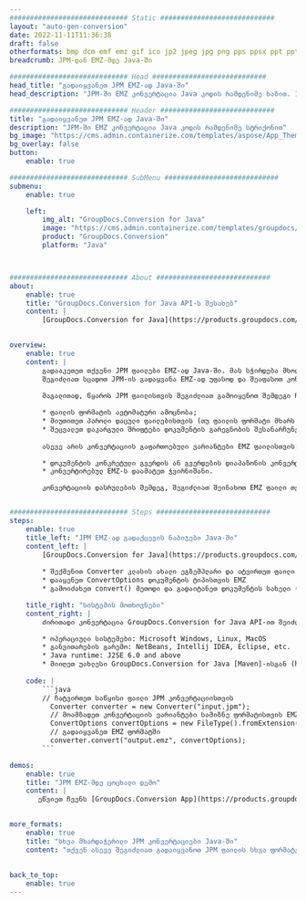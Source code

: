 ```yaml
---
############################# Static ############################
layout: "auto-gen-conversion"
date: 2022-11-11T11:36:38
draft: false
otherformats: bmp dcm emf emz gif ico jp2 jpeg jpg png pps ppsx ppt pptx psb psd svg svgz tga tif tiff webp wmf wmz
breadcrumb: JPM-დან EMZ-მდე Java-ში

############################# Head ############################
head_title: "გადაიყვანეთ JPM EMZ-ად Java-ში"
head_description: "JPM-ში EMZ კონვერტაცია Java კოდის რამდენიმე ხაზით. 160-ზე მეტი ფაილის ფორმატის კონვერტაცია GroupDocs დოკუმენტის კონვერტაციის API-ის გამოყენებით Java-ისთვის"

############################# Header ############################
title: "გადაიყვანეთ JPM EMZ-ად Java-ში"
description: "JPM-ში EMZ კონვერტაცია Java კოდის რამდენიმე სტრიქონით"
bg_image: "https://cms.admin.containerize.com/templates/aspose/App_Themes/V3/images/bg/header1.png"
bg_overlay: false
button:
    enable: true

############################# SubMenu ############################
submenu:
    enable: true

    left:
        img_alt: "GroupDocs.Conversion for Java"
        image: "https://cms.admin.containerize.com/templates/groupdocs/images/product-logos/90x90-noborder/groupdocs-conversion-java.png"
        product: "GroupDocs.Conversion"
        platform: "Java"



############################# About ############################
about:
    enable: true
    title: "GroupDocs.Conversion for Java API-ს შესახებ"
    content: |
        [GroupDocs.Conversion for Java](https://products.groupdocs.com/conversion/java/) არის გაფართოებული ფაილის ფორმატის კონვერტაციის API გამოსახულების და დოკუმენტების პოპულარულ ფორმატებს შორის კონვერტაციისთვის, როგორიცაა Microsoft Office, OpenDocument, PDF, HTML, ელფოსტა, CAD. და ბევრად მეტი კოდის მხოლოდ რამდენიმე ხაზით. მშობლიური API ავტომატურად ამოიცნობს ორიგინალური დოკუმენტების ფორმატებს და გთავაზობთ მრავალ ვარიანტს კონვერტირებული დოკუმენტების მორგებისთვის. დოკუმენტიდან ინფორმაციის ამოღების ფუნქციასთან ერთად, ის ასევე მხარს უჭერს კონვერტაციის შედეგების ქეშირებას ადგილობრივ დისკზე ნაგულისხმევად. ამასთან, ნებისმიერი ტიპის ქეშის შენახვის მხარდაჭერა შესაძლებელია შესაბამისი ინტერფეისების განხორციელებით - Amazon S3, Dropbox, Google Drive, Windows Azure, Reddis ან სხვა.
    

overview:
    enable: true
    content: |
        გადააკეთეთ თქვენი JPM ფაილები EMZ-ად Java-ში. მას სჭირდება მხოლოდ რამდენიმე სტრიქონი Java კოდის თქვენს მიერ არჩეულ ნებისმიერ პლატფორმაზე, როგორიცაა Windows, Linux, macOS.
        შეგიძლიათ სცადოთ JPM-ის გადაყვანა EMZ-ად უფასოდ და შეაფასოთ კონვერტაციის შედეგების ხარისხი. ფაილების კონვერტაციის მარტივ სკრიპტებთან ერთად, შეგიძლიათ სცადოთ უფრო დახვეწილი ვარიანტები JPM წყაროს ფაილის ჩასატვირთად და EMZ გამოსავლის შესანახად. 
        
        მაგალითად, წყაროს JPM ფაილისთვის შეგიძლიათ გამოიყენოთ შემდეგი ჩატვირთვის ვარიანტები:

        * ფაილის ფორმატის ავტომატური ამოცნობა;
        * მიუთითეთ პაროლი დაცული ფაილებისთვის (თუ ფაილის ფორმატი მხარს უჭერს მას);
        * შეცვალეთ დაკარგული შრიფტები დოკუმენტის გარეგნობის შესანარჩუნებლად.
        
        ასევე არის კონვერტაციის გაფართოებული ვარიანტები EMZ ფაილისთვის:

        * დოკუმენტის კონკრეტული გვერდის ან გვერდების დიაპაზონის კონვერტაცია;
        * კონვერტირებულ EMZ-ს დაამატეთ ჭვირნიშანი.

        კონვერტაციის დასრულების შემდეგ, შეგიძლიათ შეინახოთ EMZ ფაილი თქვენს ადგილობრივ ფაილის გზაზე ან მესამე მხარის საცავში, როგორიცაა FTP, Amazon S3, Google Drive, Dropbox და ა.შ. გთხოვთ, გაითვალისწინოთ - JPM-ის კონვერტაცია. EMZ-ისთვის, თქვენ არ გჭირდებათ რაიმე დამატებითი პროგრამული უზრუნველყოფის ინსტალაცია, როგორიცაა MS Office, Open Office, Adobe Acrobat Reader და ა.შ.


############################# Steps ############################
steps:
    enable: true
    title_left: "JPM EMZ-ად გადაქცევის ნაბიჯები Java-ში"
    content_left: |
        [GroupDocs.Conversion for Java](https://products.groupdocs.com/conversion/java/) საშუალებას აძლევს დეველოპერებს მარტივად გადაიყვანონ JPM ფაილი EMZ-ად რამდენიმე სტრიქონის კოდით.
        
        * შექმენით Converter კლასის ახალი ეგზემპლარი და ატვირთეთ ფაილი JPM სრული ბილიკით
        * დააყენეთ ConvertOptions დოკუმენტის ტიპისთვის EMZ
        * გამოიძახეთ convert() მეთოდი და გადაიტანეთ დოკუმენტის სახელი (სრული გზა) და ფორმატი (EMZ) პარამეტრად.

    title_right: "სისტემის მოთხოვნები"
    content_right: |
        ძირითადი კონვერტაცია GroupDocs.Conversion for Java API-ით შეიძლება გაკეთდეს მხოლოდ რამდენიმე ხაზის კოდით. ჩვენი API მხარდაჭერილია ყველა ძირითად პლატფორმაზე და ოპერაციულ სისტემაზე. ქვემოთ მოცემული კოდის შესრულებამდე დარწმუნდით, რომ თქვენს სისტემაში დაინსტალირებული გაქვთ შემდეგი წინაპირობები.

        * ოპერაციული სისტემები: Microsoft Windows, Linux, MacOS
        * განვითარების გარემო: NetBeans, Intellij IDEA, Eclipse, etc.
        * Java runtime: J2SE 6.0 and above
        * მიიღეთ უახლესი GroupDocs.Conversion for Java [Maven]-ისგან (https://repository.groupdocs.com/webapp/#/artifacts/browse/tree/General/repo/com/groupdocs/groupdocs-conversion)
         
    code: |
        ```java    
        // ჩატვირთეთ საწყისი ფაილი JPM კონვერტაციისთვის
          Converter converter = new Converter("input.jpm");
          // მოამზადეთ კონვერტაციის ვარიანტები სამიზნე ფორმატისთვის EMZ
          ConvertOptions convertOptions = new FileType().fromExtension("emz").getConvertOptions();
          // გადაიყვანეთ EMZ ფორმატში
          converter.convert("output.emz", convertOptions);
        ```

demos:
    enable: true
    title: "JPM EMZ-მდე ცოცხალი დემო"
    content: |
       ეწვიეთ ჩვენს [GroupDocs.Conversion App](https://products.groupdocs.app/conversion/family) ვებსაიტს და სცადეთ JPM-დან EMZ-მდე კონვერტაცია ახლავე. უფასო დემო ვერსიას აქვს შემდეგი უპირატესობები
          

more_formats:
    enable: true
    title: "სხვა მხარდაჭერილი JPM კონვერტაციები Java-ში"
    content: "თქვენ ასევე შეგიძლიათ გადაიყვანოთ JPM ფაილის სხვა ფორმატებში. გთხოვთ იხილოთ სია ქვემოთ."
       
       
back_to_top:
    enable: true
---
```

